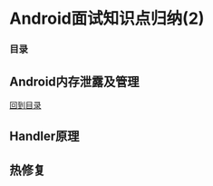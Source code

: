 # Android面试知识点归纳(2) 

<h3 id="index">目录</h3>



## Android内存泄露及管理 



[回到目录](#index)

## Handler原理 









## 热修复 

